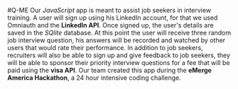 #Q-ME
Our _JavaScript_ app is meant to assist job seekers in interview training. A user will sign up using his LinkedIn account, for that we used Omniauth and the **LinkedIn API**. Once signed up, the user's details are saved in the _SQlite_ database. At this point the user will receive three random job interview question, his answers will be recorded and watched by other users that would rate their performance. In addition to job seekers, recruiters will also be able to sign up and give feedback to job seekers, they will be able to sponsor their priority interview questions for a fee that will be paid using the **visa API**. Our team created this app during the **eMerge America Hackathon**, a 24 hour intensive coding challenge.
